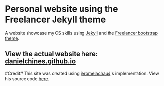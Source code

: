 Personal website using the Freelancer Jekyll theme
=========================

A website showcase my CS skills using [Jekyll](https://jekyllrb.com/) and the [Freelancer bootstrap theme](http://startbootstrap.com/template-overviews/freelancer/).

View the actual website here: [danielchines.github.io](http://danielchines.github.io)
---------
#Credit#
This site was created using [jeromelachaud](https://github.com/jeromelachaud)'s implementation. View his source code [here](https://github.com/jeromelachaud/freelancer-theme).
